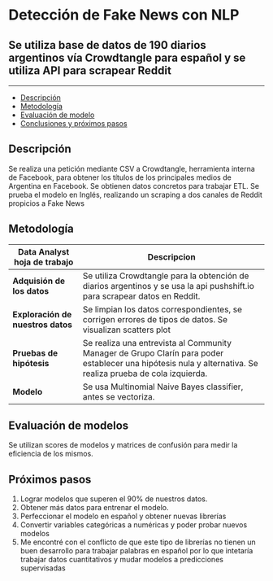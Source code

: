 # Detección de Fake News con NLP 
## Se utiliza base de datos de 190 diarios argentinos vía Crowdtangle para español y se utiliza API para scrapear Reddit
--------
 - [Descripción](#Descripción)
 - [Metodología](#Metodología)
 - [Evaluación de modelo](#Evaluación)
 - [Conclusiones y próximos pasos ](#Próximos)
 
## Descripción
Se realiza una petición mediante CSV a Crowdtangle, herramienta interna de Facebook, para obtener los títulos de los principales medios de Argentina en Facebook. Se obtienen datos concretos para trabajar ETL.
Se prueba el modelo en Inglés, realizando un scraping a dos canales de Reddit propicios a Fake News
## Metodología

| Data Analyst hoja de trabajo       | Descripcion                                                                                                                                                                        |
|-----------------------------|-------------------------------------------------------------------------------------------------------------------------------------------------------------------------------------|
| **Adquisión de los datos**            | Se utiliza Crowdtangle para la obtención de diarios argentinos y se usa la api pushshift.io para scrapear datos en Reddit.                                              |
| **Exploración de nuestros datos**   | Se limpian los datos correspondientes, se corrigen errores de tipos de datos. Se visualizan scatters plot                                                           |
| **Pruebas de hipótesis** | Se realiza una entrevista al Community Manager de Grupo Clarín para poder establecer una hipótesis nula y alternativa. Se realiza prueba de cola izquierda.                                                                                                 |
| **Modelo**                    | Se usa Multinomial Naive Bayes classifier, antes se vectoriza. |


 
## Evaluación de modelos 
Se utilizan scores de modelos y matrices de confusión para medir la eficiencia de los mismos.

## Próximos pasos 
1. Lograr modelos que superen el 90% de nuestros datos. 
2. Obtener más datos para entrenar el modelo. 
3. Perfeccionar el modelo en español y obtener nuevas librerías
4. Convertir variables categóricas a numéricas y poder probar nuevos modelos 
5. Me encontré con el conflicto de que este tipo de librerías no tienen un buen desarrollo para trabajar palabras en español por lo que intetaría trabajar datos cuantitativos y mudar modelos a predicciones supervisadas

